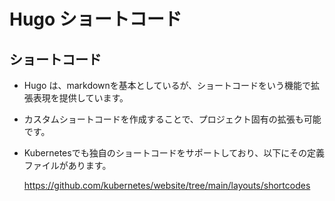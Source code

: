 # Hugo ショートコード

## ショートコード

* Hugo は、markdownを基本としているが、ショートコードをいう機能で拡張表現を提供しています。
* カスタムショートコードを作成することで、プロジェクト固有の拡張も可能です。
* Kubernetesでも独自のショートコードをサポートしており、以下にその定義ファイルがあります。

  https://github.com/kubernetes/website/tree/main/layouts/shortcodes 




